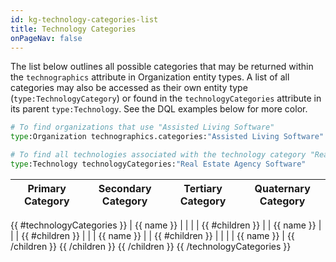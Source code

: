 ```yaml
---
id: kg-technology-categories-list
title: Technology Categories
onPageNav: false
---
```


The list below outlines all possible categories that may be returned within the `technographics` attribute in Organization entity types. A list of all categories may also be accessed as their own entity type (`type:TechnologyCategory`) or found in the `technologyCategories` attribute in its parent `type:Technology`. See the DQL examples below for more color.

```python
# To find organizations that use "Assisted Living Software"
type:Organization technographics.categories:"Assisted Living Software"
```

```python
# To find all technologies associated with the technology category "Real Estate Agency Software"
type:Technology technologyCategories:"Real Estate Agency Software"
```

| Primary Category    | Secondary Category | Tertiary Category                   |  Quaternary Category |
| ------------------- | ------------------ | ----------------------------------- | ---- |
{{ #technologyCategories }}
|  {{ name }}         |                   |   |  |
{{ #children }}
|          |  {{ name }}                 |  |  |
{{ #children }}
|          |                  | {{ name }}  |  |
{{ #children }}
|          |                  |   | {{ name }} |
{{ /children }}
{{ /children }}
{{ /children }}
{{ /technologyCategories }}


<style>
/* Hides the Right-Hand Secondary Nav for a Full Width Industry Table */
.onPageNav {
    display: none;
}
/* Hides the Unnecessary Prev/Next Buttons for this Reference Doc */
.docs-prevnext {
    display: none;
}
</style>